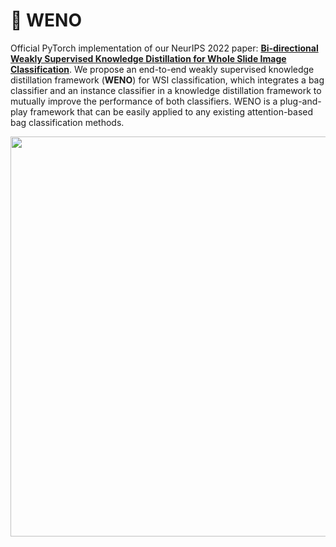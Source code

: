 # :camel: WENO
Official PyTorch implementation of our NeurIPS 2022 paper: **[Bi-directional Weakly Supervised Knowledge Distillation for Whole Slide Image Classification](https://arxiv.org/abs/2210.03664)**. We propose an end-to-end weakly supervised knowledge distillation framework (**WENO**) for WSI classification, which integrates a bag classifier and an instance classifier in a knowledge distillation framework to mutually improve the performance of both classifiers. WENO is a plug-and-play framework that can be easily applied to any existing attention-based bag classification methods.

<p align="center">
  <img src="https://github.com/miccaiif/WENO/blob/main/figure3.jpg" width="640">
</p>

